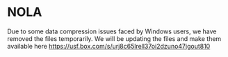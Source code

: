 # NOLA

Due to some data compression issues faced by Windows users, we have removed the files temporarily. We will be updating the files and make them available here https://usf.box.com/s/urj8c65lrell37oi2dzuno47jgout810 

<!-- Repository for the NOLA dataset proposed in our paper Rethinking Video Anomaly Detection-A Continual Learning Approach.

![scalars_tensorboard](figures/cl_framework.png)

It is implemented in tensorflow. Please follow the instructions to run the code.

## 1. Installation (Anaconda with python3.6 installation is recommended)
* Install 3rd-package dependencies of python (listed in requirements.txt)
```
numpy==1.14.1
scipy==1.0.0
matplotlib==2.1.2
tensorflow-gpu==1.4.1
tensorflow==1.4.1
Pillow==5.0.0
pypng==0.0.18
scikit_learn==0.19.1
opencv-python==3.2.0.6
```

```shell
pip install -r requirements.txt

pip install tensorflow-gpu==1.4.1
```
* Other libraries
```code
CUDA 8.0
Cudnn 6.0
Ubuntu 14.04 or 16.04, Centos 7 and other distributions.
```
## 2. Download datasets
Please manually download the dataset from https://usf.box.com/s/urj8c65lrell37oi2dzuno47jgout810 and extract it, and move them in to **Data** folder.

## 3. Proposed Average Precision Delay Metric

![scalars_tensorboard](figures/alarm.png)

## 4. Testing on saved models
 -->
